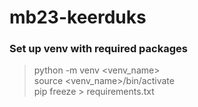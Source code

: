 # mb23-keerduks

### Set up venv with required packages
> python -m venv <venv_name>  
> source <venv_name>/bin/activate  
> pip freeze > requirements.txt  